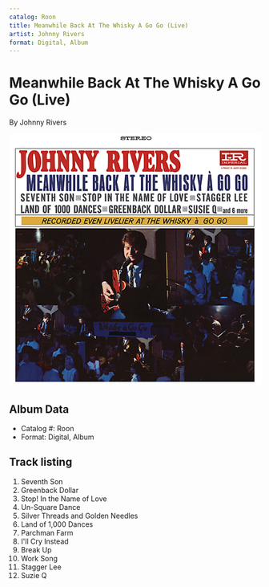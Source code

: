 ```yaml
---
catalog: Roon
title: Meanwhile Back At The Whisky A Go Go (Live)
artist: Johnny Rivers
format: Digital, Album
---
```


# Meanwhile Back At The Whisky A Go Go (Live)

By Johnny Rivers

![](../../assets/albumcovers/Johnny_Rivers-Meanwhile_Back_At_The_Whisky_A_Go_Go_Live.png)

## Album Data

- Catalog #: Roon
- Format: Digital, Album


## Track listing


1. Seventh Son
2. Greenback Dollar
3. Stop! In the Name of Love
4. Un-Square Dance
5. Silver Threads and Golden Needles
6. Land of 1,000 Dances
7. Parchman Farm
8. I'll Cry Instead
9. Break Up
10. Work Song
11. Stagger Lee
12. Suzie Q

